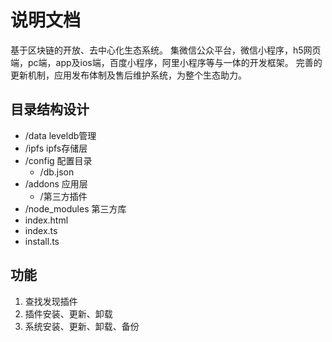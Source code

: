 # 说明文档

基于区块链的开放、去中心化生态系统。
集微信公众平台，微信小程序，h5网页端，pc端，app及ios端，百度小程序，阿里小程序等与一体的开发框架。
完善的更新机制，应用发布体制及售后维护系统，为整个生态助力。

## 目录结构设计

* /data leveldb管理
* /ipfs ipfs存储层
* /config 配置目录
    * /db.json
* /addons 应用层
    * /第三方插件
* /node_modules 第三方库
* index.html
* index.ts
* install.ts


## 功能
1. 查找发现插件
2. 插件安装、更新、卸载
3. 系统安装、更新、卸载、备份
